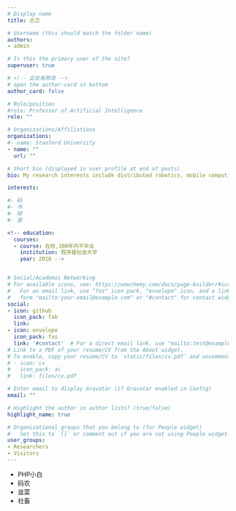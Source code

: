 ```yaml
---
# Display name
title: 忐忑

# Username (this should match the folder name)
authors:
- admin

# Is this the primary user of the site?
superuser: true

# <!-- 此处有修改 -->
# open the author-card in bottom
author_card: false

# Role/position
#role: Professor of Artificial Intelligence
role: ""

# Organizations/Affiliations
organizations:
#- name: Stanford University
- name: ""
  url: ""

# Short bio (displayed in user profile at end of posts)
bio: My research interests include distributed robotics, mobile computing and programmable matter.

interests:

#- 码
#- 书
#- 球
#- 游

<!-- education:
  courses:
  - course: 在校,100年内不毕业
    institution: 程序猿社会大学
    year: 2018 -->


# Social/Academic Networking
# For available icons, see: https://wowchemy.com/docs/page-builder/#icons
#   For an email link, use "fas" icon pack, "envelope" icon, and a link in the
#   form "mailto:your-email@example.com" or "#contact" for contact widget.
social:
- icon: github
  icon_pack: fab
  link: 
- icon: envelope
  icon_pack: fas
  link: '#contact'  # For a direct email link, use "mailto:test@example.org".
# Link to a PDF of your resume/CV from the About widget.
# To enable, copy your resume/CV to `static/files/cv.pdf` and uncomment the lines below.
# - icon: cv
#   icon_pack: ai
#   link: files/cv.pdf

# Enter email to display Gravatar (if Gravatar enabled in Config)
email: ""

# Highlight the author in author lists? (true/false)
highlight_name: true

# Organizational groups that you belong to (for People widget)
#   Set this to `[]` or comment out if you are not using People widget.
user_groups:
- Researchers
- Visitors
---
```


* PHP小白
* 码农
* 韭菜
* 社畜
